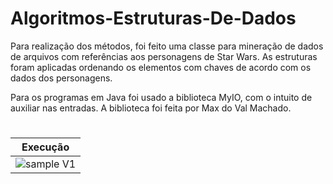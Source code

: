 # Algoritmos-Estruturas-De-Dados

Para realização dos métodos, foi feito uma classe para mineração de dados de arquivos com referências aos personagens de Star Wars. As estruturas foram aplicadas ordenando os elementos com chaves de acordo com os dados dos personagens.

Para os programas em Java foi usado a biblioteca MyIO, com o intuito de auxiliar nas entradas. A biblioteca foi feita por Max do Val Machado.

# 
|Execução|
| --- |
| ![sample V1](https://i.imgur.com/aWG2JjO.gif) |
